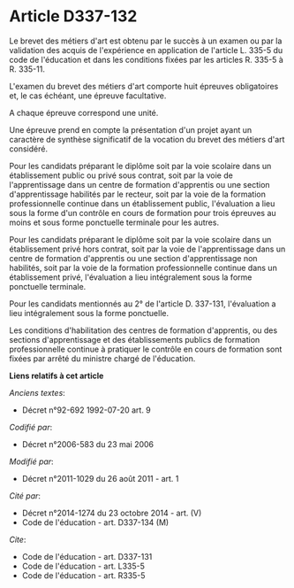 # Article D337-132

Le brevet des métiers d'art est obtenu par le succès à un examen ou par la validation des acquis de l'expérience en
application de l'article L. 335-5 du code de l'éducation et dans les conditions fixées par les articles R. 335-5 à R.
335-11. 

L'examen du brevet des métiers d'art comporte huit épreuves obligatoires et, le cas échéant, une épreuve facultative. 

A chaque épreuve correspond une unité. 

Une épreuve prend en compte la présentation d'un projet ayant un caractère de synthèse significatif de la vocation du brevet
des métiers d'art considéré. 

Pour les candidats préparant le diplôme soit par la voie scolaire dans un établissement public ou privé sous contrat, soit
par la voie de l'apprentissage dans un centre de formation d'apprentis ou une section d'apprentissage habilités par le
recteur, soit par la voie de la formation professionnelle continue dans un établissement public, l'évaluation a lieu sous la
forme d'un contrôle en cours de formation pour trois épreuves au moins et sous forme ponctuelle terminale pour les autres. 

Pour les candidats préparant le diplôme soit par la voie scolaire dans un établissement privé hors contrat, soit par la voie
de l'apprentissage dans un centre de formation d'apprentis ou une section d'apprentissage non habilités, soit par la voie de
la formation professionnelle continue dans un établissement privé, l'évaluation a lieu intégralement sous la forme ponctuelle
terminale. 

Pour les candidats mentionnés au 2° de l'article D. 337-131, l'évaluation a lieu intégralement sous la forme ponctuelle. 

Les conditions d'habilitation des centres de formation d'apprentis, ou des sections d'apprentissage et des établissements
publics de formation professionnelle continue à pratiquer le contrôle en cours de formation sont fixées par arrêté du
ministre chargé de l'éducation.

**Liens relatifs à cet article**

_Anciens textes_:

  - Décret n°92-692 1992-07-20 art. 9

_Codifié par_:

  - Décret n°2006-583 du 23 mai 2006

_Modifié par_:

  - Décret n°2011-1029 du 26 août 2011 - art. 1

_Cité par_:

  - Décret n°2014-1274 du 23 octobre 2014 - art. (V)
  - Code de l'éducation - art. D337-134 (M)

_Cite_:

  - Code de l'éducation - art. D337-131
  - Code de l'éducation - art. L335-5
  - Code de l'éducation - art. R335-5
